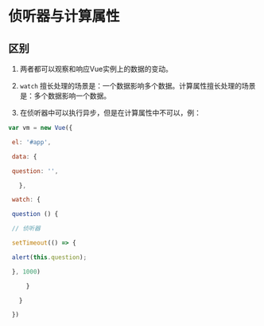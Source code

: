 # 侦听器与计算属性

## 区别

1.  两者都可以观察和响应Vue实例上的数据的变动。

2.  `watch` 擅长处理的场景是：一个数据影响多个数据。计算属性擅长处理的场景是：多个数据影响一个数据。

3.  在侦听器中可以执行异步，但是在计算属性中不可以，例：

```javascript
var vm = new Vue({

 el: '#app',

 data: {

 question: '',

   },

 watch: {

 question () {

 // 侦听器

 setTimeout(() => {

 alert(this.question);

 }, 1000)

     }

   }

 })

```
